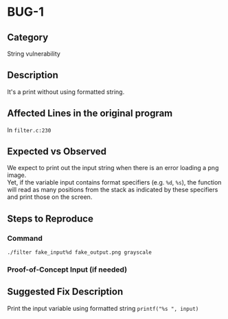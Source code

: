 # BUG-1
## Category
String vulnerability

## Description
It's a print without using formatted string.


## Affected Lines in the original program
In `filter.c:230`

## Expected vs Observed
We expect to print out the input string when there is an error loading a png image.  
Yet, if the variable input contains format specifiers (e.g. `%d`, `%s`), the function will read as many positions from the stack as indicated by these specifiers and print those on the screen.


## Steps to Reproduce

### Command

```
./filter fake_input%d fake_output.png grayscale
```
### Proof-of-Concept Input (if needed)


## Suggested Fix Description
Print the input variable using formatted string `printf("%s ", input)`

